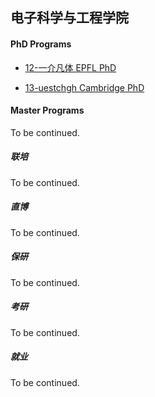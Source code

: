 ## 电子科学与工程学院

#### PhD Programs

- [12-一介凡体 EPFL PhD](留学申请/electronic/[US]-12-一介凡体.md)

- [13-uestchgh Cambridge PhD](留学申请/electronic/[混申]-13-uestchgh.md)

#### Master Programs

To be continued.

##### 联培

To be continued.

##### 直博

To be continued.

##### 保研

To be continued.

##### 考研

To be continued.

##### 就业

To be continued.
